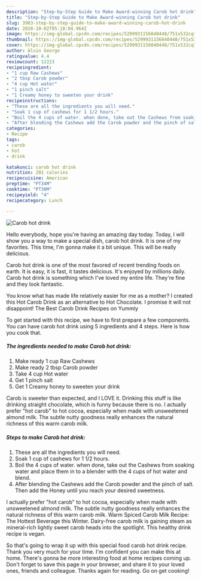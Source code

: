 ```yaml
---
description: "Step-by-Step Guide to Make Award-winning Carob hot drink"
title: "Step-by-Step Guide to Make Award-winning Carob hot drink"
slug: 3983-step-by-step-guide-to-make-award-winning-carob-hot-drink
date: 2020-10-02T05:18:04.964Z
image: https://img-global.cpcdn.com/recipes/5299931156840448/751x532cq70/carob-hot-drink-recipe-main-photo.jpg
thumbnail: https://img-global.cpcdn.com/recipes/5299931156840448/751x532cq70/carob-hot-drink-recipe-main-photo.jpg
cover: https://img-global.cpcdn.com/recipes/5299931156840448/751x532cq70/carob-hot-drink-recipe-main-photo.jpg
author: Alvin George
ratingvalue: 4.4
reviewcount: 12223
recipeingredient:
- "1 cup Raw Cashews"
- "2 tbsp Carob powder"
- "4 cup Hot water"
- "1 pinch salt"
- "1 Creamy honey to sweeten your drink"
recipeinstructions:
- "These are all the ingredients you will need."
- "Soak 1 cup of cashews for 1 1/2 hours."
- "Boil the 4 cups of water. when done, take out the Cashews from soaking water and place them in to  a blender with the 4 cups of hot water and blend."
- "After blending the Cashews add the Carob powder and the pinch of salt. Then add the Honey until you reach your desired sweetness."
categories:
- Recipe
tags:
- carob
- hot
- drink

katakunci: carob hot drink 
nutrition: 201 calories
recipecuisine: American
preptime: "PT34M"
cooktime: "PT30M"
recipeyield: "4"
recipecategory: Lunch

---
```



![Carob hot drink](https://img-global.cpcdn.com/recipes/5299931156840448/751x532cq70/carob-hot-drink-recipe-main-photo.jpg)

Hello everybody, hope you're having an amazing day today. Today, I will show you a way to make a special dish, carob hot drink. It is one of my favorites. This time, I'm gonna make it a bit unique. This will be really delicious.

Carob hot drink is one of the most favored of recent trending foods on earth. It is easy, it is fast, it tastes delicious. It's enjoyed by millions daily. Carob hot drink is something which I've loved my entire life. They're fine and they look fantastic.

You know what has made life relatively easier for me as a mother? I created this Hot Carob Drink as an alternative to Hot Chocolate. I promise it will not disappoint! The Best Carob Drink Recipes on Yummly


To get started with this recipe, we have to first prepare a few components. You can have carob hot drink using 5 ingredients and 4 steps. Here is how you cook that.

<!--inarticleads1-->

##### The ingredients needed to make Carob hot drink:

1. Make ready 1 cup Raw Cashews
1. Make ready 2 tbsp Carob powder
1. Take 4 cup Hot water
1. Get 1 pinch salt
1. Get 1 Creamy honey to sweeten your drink


Carob is sweeter than expected, and I LOVE it. Drinking this stuff is like drinking straight chocolate, which is funny because there is no. I actually prefer &#34;hot carob&#34; to hot cocoa, especially when made with unsweetened almond milk. The subtle nutty goodness really enhances the natural richness of this warm carob milk. 

<!--inarticleads2-->

##### Steps to make Carob hot drink:

1. These are all the ingredients you will need.
1. Soak 1 cup of cashews for 1 1/2 hours.
1. Boil the 4 cups of water. when done, take out the Cashews from soaking water and place them in to  a blender with the 4 cups of hot water and blend.
1. After blending the Cashews add the Carob powder and the pinch of salt. Then add the Honey until you reach your desired sweetness.


I actually prefer &#34;hot carob&#34; to hot cocoa, especially when made with unsweetened almond milk. The subtle nutty goodness really enhances the natural richness of this warm carob milk. Warm Spiced Carob Milk Recipe: The Hottest Beverage this Winter. Dairy-free carob milk is gaining steam as mineral-rich lightly sweet carob heads into the spotlight. This healthy drink recipe is vegan. 

So that's going to wrap it up with this special food carob hot drink recipe. Thank you very much for your time. I'm confident you can make this at home. There's gonna be more interesting food at home recipes coming up. Don't forget to save this page in your browser, and share it to your loved ones, friends and colleague. Thanks again for reading. Go on get cooking!
